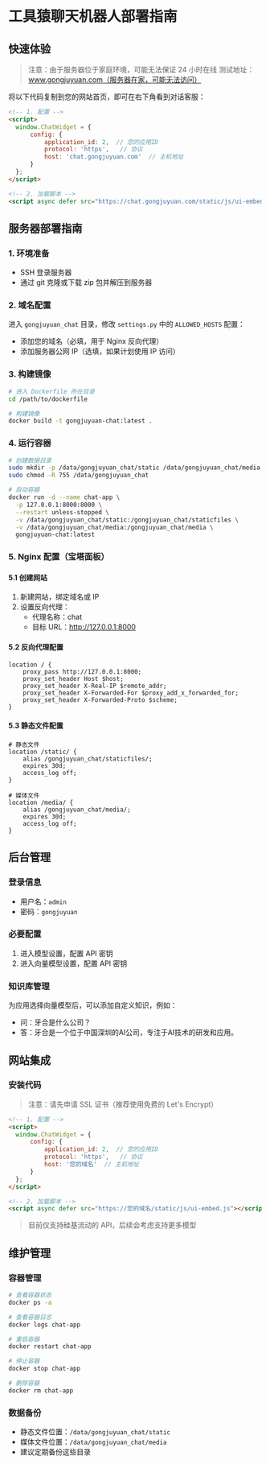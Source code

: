 # 工具猿聊天机器人部署指南

## 快速体验
> 注意：由于服务器位于家庭环境，可能无法保证 24 小时在线
> 测试地址：www.gongjuyuan.com（服务器在家，可能无法访问）

将以下代码复制到您的网站首页，即可在右下角看到对话客服：

```html
<!-- 1. 配置 -->
<script>
  window.ChatWidget = {
      config: {
          application_id: 2,  // 您的应用ID
          protocol: 'https',   // 协议
          host: 'chat.gongjuyuan.com'  // 主机地址
      }
  };
</script>

<!-- 2. 加载脚本 -->
<script async defer src="https://chat.gongjuyuan.com/static/js/ui-embed.js"></script>
```

## 服务器部署指南

### 1. 环境准备
- SSH 登录服务器
- 通过 git 克隆或下载 zip 包并解压到服务器

### 2. 域名配置
进入 `gongjuyuan_chat` 目录，修改 `settings.py` 中的 `ALLOWED_HOSTS` 配置：
- 添加您的域名（必填，用于 Nginx 反向代理）
- 添加服务器公网 IP（选填，如果计划使用 IP 访问）

### 3. 构建镜像
```bash
# 进入 Dockerfile 所在目录
cd /path/to/dockerfile

# 构建镜像
docker build -t gongjuyuan-chat:latest .
```

### 4. 运行容器
```bash
# 创建数据目录
sudo mkdir -p /data/gongjuyuan_chat/static /data/gongjuyuan_chat/media
sudo chmod -R 755 /data/gongjuyuan_chat

# 启动容器
docker run -d --name chat-app \
  -p 127.0.0.1:8000:8000 \
  --restart unless-stopped \
  -v /data/gongjuyuan_chat/static:/gongjuyuan_chat/staticfiles \
  -v /data/gongjuyuan_chat/media:/gongjuyuan_chat/media \
  gongjuyuan-chat:latest
```

### 5. Nginx 配置（宝塔面板）

#### 5.1 创建网站
1. 新建网站，绑定域名或 IP
2. 设置反向代理：
   - 代理名称：chat
   - 目标 URL：http://127.0.0.1:8000

#### 5.2 反向代理配置
```nginx
location / {
    proxy_pass http://127.0.0.1:8000;
    proxy_set_header Host $host;
    proxy_set_header X-Real-IP $remote_addr;
    proxy_set_header X-Forwarded-For $proxy_add_x_forwarded_for;
    proxy_set_header X-Forwarded-Proto $scheme;
}
```

#### 5.3 静态文件配置
```nginx
# 静态文件
location /static/ {
    alias /gongjuyuan_chat/staticfiles/;
    expires 30d;
    access_log off;
}

# 媒体文件
location /media/ {
    alias /gongjuyuan_chat/media/;
    expires 30d;
    access_log off;
}
```

## 后台管理

### 登录信息
- 用户名：`admin`
- 密码：`gongjuyuan`

### 必要配置
1. 进入模型设置，配置 API 密钥
2. 进入向量模型设置，配置 API 密钥

### 知识库管理
为应用选择向量模型后，可以添加自定义知识，例如：
- 问：牙合是什么公司？
- 答：牙合是一个位于中国深圳的AI公司，专注于AI技术的研发和应用。

## 网站集成

### 安装代码
> 注意：请先申请 SSL 证书（推荐使用免费的 Let's Encrypt）

```html
<!-- 1. 配置 -->
<script>
  window.ChatWidget = {
      config: {
          application_id: 2,  // 您的应用ID
          protocol: 'https',   // 协议
          host: '您的域名'  // 主机地址
      }
  };
</script>

<!-- 2. 加载脚本 -->
<script async defer src="https://您的域名/static/js/ui-embed.js"></script>
```

> 目前仅支持硅基流动的 API，后续会考虑支持更多模型

## 维护管理

### 容器管理
```bash
# 查看容器状态
docker ps -a

# 查看容器日志
docker logs chat-app

# 重启容器
docker restart chat-app

# 停止容器
docker stop chat-app

# 删除容器
docker rm chat-app
```

### 数据备份
- 静态文件位置：`/data/gongjuyuan_chat/static`
- 媒体文件位置：`/data/gongjuyuan_chat/media`
- 建议定期备份这些目录
